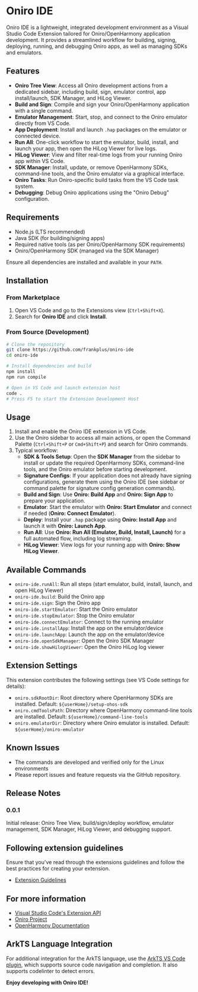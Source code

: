 # Oniro IDE

Oniro IDE is a lightweight, integrated development environment as a Visual Studio Code Extension tailored for Oniro/OpenHarmony application development. It provides a streamlined workflow for building, signing, deploying, running, and debugging Oniro apps, as well as managing SDKs and emulators.

## Features

- **Oniro Tree View**: Access all Oniro development actions from a dedicated sidebar, including build, sign, emulator control, app install/launch, SDK Manager, and HiLog Viewer.
- **Build and Sign**: Compile and sign your Oniro/OpenHarmony application with a single command.
- **Emulator Management**: Start, stop, and connect to the Oniro emulator directly from VS Code.
- **App Deployment**: Install and launch `.hap` packages on the emulator or connected device.
- **Run All**: One-click workflow to start the emulator, build, install, and launch your app, then open the HiLog Viewer for live logs.
- **HiLog Viewer**: View and filter real-time logs from your running Oniro app within VS Code.
- **SDK Manager**: Install, update, or remove OpenHarmony SDKs, command-line tools, and the Oniro emulator via a graphical interface.
- **Oniro Tasks**: Run Oniro-specific build tasks from the VS Code task system.
- **Debugging**: Debug Oniro applications using the "Oniro Debug" configuration.

## Requirements

- Node.js (LTS recommended)
- Java SDK (for building/signing apps)
- Required native tools (as per Oniro/OpenHarmony SDK requirements)
- Oniro/OpenHarmony SDK (managed via the SDK Manager)

Ensure all dependencies are installed and available in your `PATH`.

## Installation

### From Marketplace

1. Open VS Code and go to the Extensions view (`Ctrl+Shift+X`).
2. Search for **Oniro IDE** and click **Install**.

### From Source (Development)

```bash
# Clone the repository
git clone https://github.com/frankplus/oniro-ide
cd oniro-ide

# Install dependencies and build
npm install
npm run compile

# Open in VS Code and launch extension host
code .
# Press F5 to start the Extension Development Host
```

## Usage

1. Install and enable the Oniro IDE extension in VS Code.
2. Use the Oniro sidebar to access all main actions, or open the Command Palette (`Ctrl+Shift+P` or `Cmd+Shift+P`) and search for Oniro commands.
3. Typical workflow:
   - **SDK & Tools Setup**: Open the **SDK Manager** from the sidebar to install or update the required OpenHarmony SDKs, command-line tools, and the Oniro emulator before starting development.
   - **Signature Configs**: If your application does not already have signing configurations, generate them using the Oniro IDE (see sidebar or command palette for signature config generation commands).
   - **Build and Sign**: Use **Oniro: Build App** and **Oniro: Sign App** to prepare your application.
   - **Emulator**: Start the emulator with **Oniro: Start Emulator** and connect if needed (**Oniro: Connect Emulator**).
   - **Deploy**: Install your `.hap` package using **Oniro: Install App** and launch it with **Oniro: Launch App**.
   - **Run All**: Use **Oniro: Run All (Emulator, Build, Install, Launch)** for a full automated flow, including log streaming.
   - **HiLog Viewer**: View logs for your running app with **Oniro: Show HiLog Viewer**.

## Available Commands

- `oniro-ide.runAll`: Run all steps (start emulator, build, install, launch, and open HiLog Viewer)
- `oniro-ide.build`: Build the Oniro app
- `oniro-ide.sign`: Sign the Oniro app
- `oniro-ide.startEmulator`: Start the Oniro emulator
- `oniro-ide.stopEmulator`: Stop the Oniro emulator
- `oniro-ide.connectEmulator`: Connect to the running emulator
- `oniro-ide.installApp`: Install the app on the emulator/device
- `oniro-ide.launchApp`: Launch the app on the emulator/device
- `oniro-ide.openSdkManager`: Open the Oniro SDK Manager
- `oniro-ide.showHilogViewer`: Open the Oniro HiLog log viewer

## Extension Settings

This extension contributes the following settings (see VS Code settings for details):

- `oniro.sdkRootDir`: Root directory where OpenHarmony SDKs are installed. Default: `${userHome}/setup-ohos-sdk`
- `oniro.cmdToolsPath`: Directory where OpenHarmony command-line tools are installed. Default: `${userHome}/command-line-tools`
- `oniro.emulatorDir`: Directory where Oniro emulator is installed. Default: `${userHome}/oniro-emulator`

## Known Issues

- The commands are developed and verified only for the Linux environments
- Please report issues and feature requests via the GitHub repository.

## Release Notes

### 0.0.1
Initial release: Oniro Tree View, build/sign/deploy workflow, emulator management, SDK Manager, HiLog Viewer, and debugging support.

## Following extension guidelines

Ensure that you've read through the extensions guidelines and follow the best practices for creating your extension.

- [Extension Guidelines](https://code.visualstudio.com/api/references/extension-guidelines)

## For more information

- [Visual Studio Code's Extension API](https://code.visualstudio.com/api)
- [Oniro Project](https://oniroproject.org/)
- [OpenHarmony Documentation](https://www.openharmony.cn/en/)

## ArkTS Language Integration

For additional integration for the ArkTS language, use the [ArkTS VS Code plugin](https://github.com/Groupguanfang/arkTS), which supports source code navigation and completion. It also supports codelinter to detect errors.

**Enjoy developing with Oniro IDE!**
